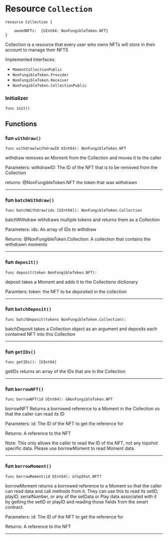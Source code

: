 # Resource `Collection`

```cadence
resource Collection {

    ownedNFTs:  {UInt64: NonFungibleToken.NFT}
}
```

 Collection is a resource that every user who owns NFTs
 will store in their account to manage their NFTS

Implemented Interfaces:
 - `MomentCollectionPublic`
 - `NonFungibleToken.Provider`
 - `NonFungibleToken.Receiver`
 - `NonFungibleToken.CollectionPublic`


### Initializer

```cadence
func init()
```


## Functions

### fun `withdraw()`

```cadence
func withdraw(withdrawID UInt64): NonFungibleToken.NFT 
```

 withdraw removes an Moment from the Collection and moves it to the caller

 Parameters: withdrawID: The ID of the NFT
 that is to be removed from the Collection

 returns: @NonFungibleToken.NFT the token that was withdrawn

---

### fun `batchWithdraw()`

```cadence
func batchWithdraw(ids [UInt64]): NonFungibleToken.Collection 
```

 batchWithdraw withdraws multiple tokens and returns them as a Collection

 Parameters: ids: An array of IDs to withdraw

 Returns: @NonFungibleToken.Collection: A collection that contains
                                        the withdrawn moments


---

### fun `deposit()`

```cadence
func deposit(token NonFungibleToken.NFT):  
```

 deposit takes a Moment and adds it to the Collections dictionary

 Paramters: token: the NFT to be deposited in the collection


---

### fun `batchDeposit()`

```cadence
func batchDeposit(tokens NonFungibleToken.Collection):  
```

 batchDeposit takes a Collection object as an argument
 and deposits each contained NFT into this Collection

---

### fun `getIDs()`

```cadence
func getIDs(): [UInt64] 
```

 getIDs returns an array of the IDs that are in the Collection

---

### fun `borrowNFT()`

```cadence
func borrowNFT(id UInt64): &NonFungibleToken.NFT 
```

 borrowNFT Returns a borrowed reference to a Moment in the Collection
 so that the caller can read its ID

 Parameters: id: The ID of the NFT to get the reference for

 Returns: A reference to the NFT

 Note: This only allows the caller to read the ID of the NFT,
 not any topshot specific data. Please use borrowMoment to
 read Moment data.


---

### fun `borrowMoment()`

```cadence
func borrowMoment(id UInt64): &TopShot.NFT? 
```

 borrowMoment returns a borrowed reference to a Moment
 so that the caller can read data and call methods from it.
 They can use this to read its setID, playID, serialNumber,
 or any of the setData or Play data associated with it by
 getting the setID or playID and reading those fields from
 the smart contract.

 Parameters: id: The ID of the NFT to get the reference for

 Returns: A reference to the NFT

---


